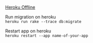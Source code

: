 
[Heroku Offline](https://devcenter.heroku.com/articles/application-offline)

Run migration on heroku <br>
`heroku run rake --trace db:migrate`

Restart app on heroku <br>
`heroku restart --app name-of-your-app`
